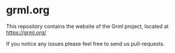 grml.org
========

This repository contains the website of the Grml project, located at https://grml.org/

If you notice any issues please feel free to send us pull-requests.

